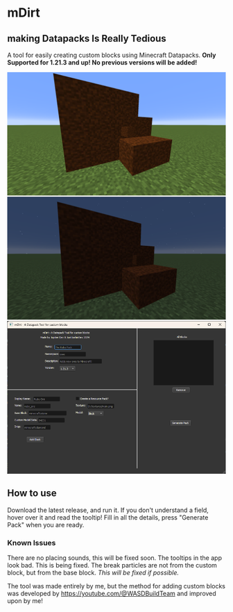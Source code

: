# mDirt
## making Datapacks Is Really Tedious

A tool for easily creating custom blocks using Minecraft Datapacks.
**Only Supported for 1.21.3 and up! No previous versions will be added!**

![alt text](https://github.com/TheJupiterDev/Blockker/blob/main/lib/2024-10-24_16.08.13.png)
![alt text](https://github.com/TheJupiterDev/Blockker/blob/main/lib/2024-10-24_16.08.35.png)
![alt text](https://github.com/TheJupiterDev/mDirt/blob/main/lib/Screenshot%202024-10-25%20080810.png)


## How to use
Download the latest release, and run it.
If you don't understand a field, hover over it and read the tooltip!
Fill in all the details, press "Generate Pack" when you are ready.

### Known Issues
There are no placing sounds, this will be fixed soon.
The tooltips in the app look bad. This is being fixed.
The break particles are not from the custom block, but from the base block. _This will be fixed if possible._

The tool was made entirely by me, but the method for adding custom blocks was developed by https://youtube.com/@WASDBuildTeam and improved upon by me!
